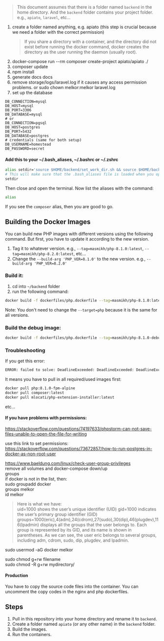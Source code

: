 > This document assumes that there is a folder named `backend` in the home directory. And the `backend` folder contains your project folder. e.g., `apiato`, `laravel`, etc...

1. create a folder named anything, e.g. apiato (this step is crucial because we need a folder with the correct permission)
   > If you share a directory with a container, and the directory did not exist before running the docker command,
   docker creates the directory as the user running the daemon (usually root).
2. docker-compose run --rm composer create-project apiato/apiato ./
3. composer update
4. npm install
5. generate docs docs
6. remove storage/logs/laravel.log if it causes any access permission problems. or sudo chown melkor:melkor laravel.log
7. set up the database
```dotenv
DB_CONNECTION=mysql
DB_HOST=mysql
DB_PORT=3306
DB_DATABASE=mysql
# or
DB_CONNECTION=pgsql
DB_HOST=postgres
DB_PORT=5432
DB_DATABASE=postgres
# credentials (same for both setup)
DB_USERNAME=homestead
DB_PASSWORD=secret
```
#### Add this to your ~/.bash_aliases, ~/.bashrc or ~/.zshrc
```bash
alias setdir='source $HOME/backend/set_work_dir.sh && source $HOME/backend/.bash_aliases'
# This will make sure that the .bash_aliases file is loaded when you open a terminal.
setdir
```
Then close and open the terminal. Now list the aliases with the command:
```bash
alias
```
If you see the `composer` alias, then you are good to go.

## Building the Docker Images
You can build new PHP images with different versions using the following command.
But first, you have to update it according to the new version.
1. Tag it to whatever version. e.g., `--tag=masmikh/php-8.1.0:latest`, `--tag=masmikh/php-8.2.0:latest`, etc...
2. Change the `--build-arg 'PHP_VER=8.1.0'` to the new version. e.g., `--build-arg 'PHP_VER=8.2.0'`

### Build it: 
1. cd into `~/backend` folder
2. run the following command:
```bash
docker build -f dockerfiles/php.dockerfile --tag=masmikh/php-8.1.0:latest --target=php . --build-arg 'PHP_VER=8.1.0'
````
Note: You don't need to change the `--target=php` because it is the same for all versions.

### Build the debug image:
```bash
docker build -f dockerfiles/php.dockerfile --tag=masmikh/php-8.1.0-debug:latest --target=php-debug . --build-arg 'PHP_VER=8.1.0'
```

### Troubleshooting
If you get this error:  
```bash
ERROR: failed to solve: DeadlineExceeded: DeadlineExceeded: DeadlineExceeded: php:8.1.0-fpm-alpine: failed to authorize: DeadlineExceeded: failed to fetch oauth token: Post "https://auth.docker.io/token": dial tcp 34.226.69.105:443: i/o timeout
```
It means you have to pull in all required/used images first:  
```bash
docker pull php:8.1.0-fpm-alpine
docker pull composer:latest
docker pull mlocati/php-extension-installer:latest
```
etc...

#### If you have problems with permissions:
https://stackoverflow.com/questions/74197633/phpstorm-can-not-save-files-unable-to-open-the-file-for-writing

use this link to set permissions:  
https://stackoverflow.com/questions/73672857/how-to-run-postgres-in-docker-as-non-root-user

https://www.baeldung.com/linux/check-user-group-privileges  
remove all volumes and docker-compose down/up  
groups  
if docker is not in the list, then:  
sudo groupadd docker  
groups melkor  
id melkor  
> Here is what we have:  
uid=1000 shows the user’s unique identifier (UID)
gid=1000 indicates the user’s primary group identifier (GID)
groups=1000(eric),4(adm),24(cdrom),27(sudo),30(dip),46(plugdev),116(lpadmin) displays all the groups that the user belongs to. Each group is represented by its GID, and its name is shown in parentheses. As we can see, the user eric belongs to several groups, including adm, cdrom, sudo, dip, plugdev, and lpadmin.

sudo usermod -aG docker melkor

sudo chmod g+rw filename  
sudo chmod -R g+rw mydirectory/ 

#### Production
You have to copy the source code files into the container.
You can uncomment the copy codes in the nginx and php dockerfiles.

## Steps
1. Pull in this repository into your home directory and rename it to `backend`.
2. Create a folder named `apiato` (or any other name) in the `backend` folder.
3. Build the images.
4. Run the containers.
